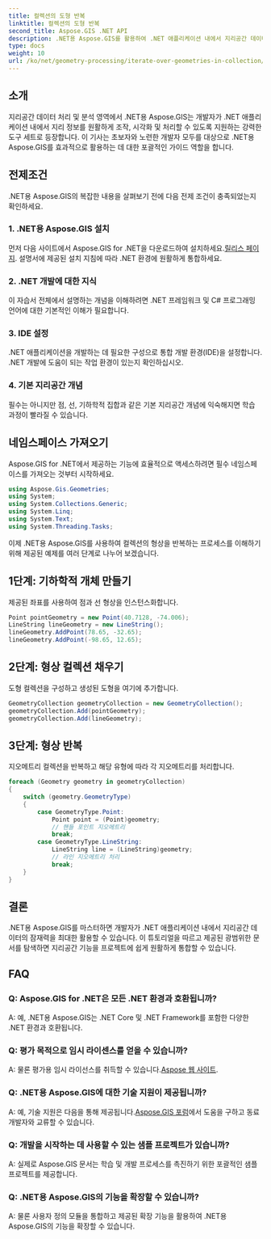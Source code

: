 ```yaml
---
title: 컬렉션의 도형 반복
linktitle: 컬렉션의 도형 반복
second_title: Aspose.GIS .NET API
description: .NET용 Aspose.GIS를 활용하여 .NET 애플리케이션 내에서 지리공간 데이터를 원활하게 조작하는 방법을 알아보세요.
type: docs
weight: 10
url: /ko/net/geometry-processing/iterate-over-geometries-in-collection/
---
```

## 소개
지리공간 데이터 처리 및 분석 영역에서 .NET용 Aspose.GIS는 개발자가 .NET 애플리케이션 내에서 지리 정보를 원활하게 조작, 시각화 및 처리할 수 있도록 지원하는 강력한 도구 세트로 등장합니다. 이 기사는 초보자와 노련한 개발자 모두를 대상으로 .NET용 Aspose.GIS를 효과적으로 활용하는 데 대한 포괄적인 가이드 역할을 합니다.
## 전제조건
.NET용 Aspose.GIS의 복잡한 내용을 살펴보기 전에 다음 전제 조건이 충족되었는지 확인하세요.
### 1. .NET용 Aspose.GIS 설치
 먼저 다음 사이트에서 Aspose.GIS for .NET을 다운로드하여 설치하세요.[릴리스 페이지](https://releases.aspose.com/gis/net/). 설명서에 제공된 설치 지침에 따라 .NET 환경에 원활하게 통합하세요.
### 2. .NET 개발에 대한 지식
이 자습서 전체에서 설명하는 개념을 이해하려면 .NET 프레임워크 및 C# 프로그래밍 언어에 대한 기본적인 이해가 필요합니다.
### 3. IDE 설정
.NET 애플리케이션을 개발하는 데 필요한 구성으로 통합 개발 환경(IDE)을 설정합니다. .NET 개발에 도움이 되는 작업 환경이 있는지 확인하십시오.
### 4. 기본 지리공간 개념
필수는 아니지만 점, 선, 기하학적 집합과 같은 기본 지리공간 개념에 익숙해지면 학습 과정이 빨라질 수 있습니다.

## 네임스페이스 가져오기
Aspose.GIS for .NET에서 제공하는 기능에 효율적으로 액세스하려면 필수 네임스페이스를 가져오는 것부터 시작하세요.

```csharp
using Aspose.Gis.Geometries;
using System;
using System.Collections.Generic;
using System.Linq;
using System.Text;
using System.Threading.Tasks;
```


이제 .NET용 Aspose.GIS를 사용하여 컬렉션의 형상을 반복하는 프로세스를 이해하기 위해 제공된 예제를 여러 단계로 나누어 보겠습니다.
## 1단계: 기하학적 개체 만들기
제공된 좌표를 사용하여 점과 선 형상을 인스턴스화합니다.
```csharp
Point pointGeometry = new Point(40.7128, -74.006);
LineString lineGeometry = new LineString();
lineGeometry.AddPoint(78.65, -32.65);
lineGeometry.AddPoint(-98.65, 12.65);
```
## 2단계: 형상 컬렉션 채우기
도형 컬렉션을 구성하고 생성된 도형을 여기에 추가합니다.
```csharp
GeometryCollection geometryCollection = new GeometryCollection();
geometryCollection.Add(pointGeometry);
geometryCollection.Add(lineGeometry);
```
## 3단계: 형상 반복
지오메트리 컬렉션을 반복하고 해당 유형에 따라 각 지오메트리를 처리합니다.
```csharp
foreach (Geometry geometry in geometryCollection)
{
    switch (geometry.GeometryType)
    {
        case GeometryType.Point:
            Point point = (Point)geometry;
            // 핸들 포인트 지오메트리
            break;
        case GeometryType.LineString:
            LineString line = (LineString)geometry;
            // 라인 지오메트리 처리
            break;
    }
}
```

## 결론
.NET용 Aspose.GIS를 마스터하면 개발자가 .NET 애플리케이션 내에서 지리공간 데이터의 잠재력을 최대한 활용할 수 있습니다. 이 튜토리얼을 따르고 제공된 광범위한 문서를 탐색하면 지리공간 기능을 프로젝트에 쉽게 원활하게 통합할 수 있습니다.
## FAQ
### Q: Aspose.GIS for .NET은 모든 .NET 환경과 호환됩니까?
A: 예, .NET용 Aspose.GIS는 .NET Core 및 .NET Framework를 포함한 다양한 .NET 환경과 호환됩니다.
### Q: 평가 목적으로 임시 라이센스를 얻을 수 있습니까?
 A: 물론 평가용 임시 라이선스를 취득할 수 있습니다.[Aspose 웹 사이트](https://purchase.aspose.com/temporary-license/).
### Q: .NET용 Aspose.GIS에 대한 기술 지원이 제공됩니까?
 A: 예, 기술 지원은 다음을 통해 제공됩니다.[Aspose.GIS 포럼](https://forum.aspose.com/c/gis/33)에서 도움을 구하고 동료 개발자와 교류할 수 있습니다.
### Q: 개발을 시작하는 데 사용할 수 있는 샘플 프로젝트가 있습니까?
A: 실제로 Aspose.GIS 문서는 학습 및 개발 프로세스를 촉진하기 위한 포괄적인 샘플 프로젝트를 제공합니다.
### Q: .NET용 Aspose.GIS의 기능을 확장할 수 있습니까?
A: 물론 사용자 정의 모듈을 통합하고 제공된 확장 기능을 활용하여 .NET용 Aspose.GIS의 기능을 확장할 수 있습니다.